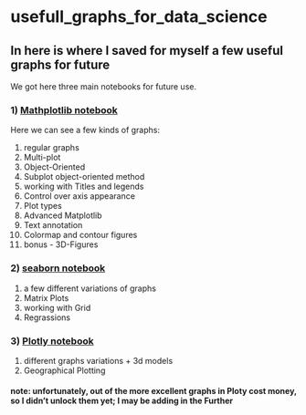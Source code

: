 # usefull_graphs_for_data_science

## In here is where I saved for myself a few useful graphs for future 

We got here three main notebooks for future use.

### 1) [Mathplotlib notebook](https://github.com/nirmolcho/usefull_graphs_for_data_science/blob/main/Matplotlib.ipynb)

Here we can see a few kinds of graphs:
1) regular graphs
2) Multi-plot
3) Object-Oriented
4) Subplot object-oriented method
5) working with Titles and legends
6) Control over axis appearance
7) Plot types
8) Advanced Matplotlib
9) Text annotation
10) Colormap and contour figures
11) bonus - 3D-Figures
			

	 
	
### 2) [seaborn notebook](https://github.com/nirmolcho/usefull_graphs_for_data_science/blob/main/Seaborn.ipynb)

1) a few different variations of graphs
2)  Matrix Plots
3) working with Grid
4) Regrassions
		

### 3) [Plotly notebook](https://github.com/nirmolcho/usefull_graphs_for_data_science/blob/main/Plotly.ipynb)
1) different graphs variations + 3d models
2) Geographical Plotting
		


#### note: unfortunately, out of the more excellent graphs in Ploty cost money, so I didn’t unlock them yet; I may be adding in the Further
